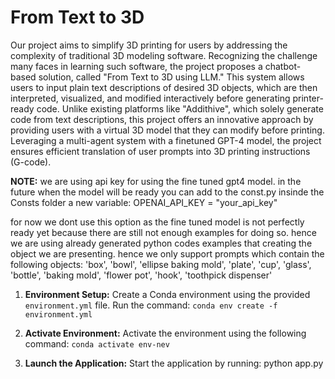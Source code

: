 # From Text to 3D

Our project aims to simplify 3D printing for users by addressing the complexity of 
traditional 3D modeling software. Recognizing the challenge many faces in learning 
such software, the project proposes a chatbot-based solution, called "From Text to 3D 
using LLM." This system allows users to input plain text descriptions of desired 3D 
objects, which are then interpreted, visualized, and modified interactively before 
generating printer-ready code. Unlike existing platforms like "Addithive", which solely 
generate code from text descriptions, this project offers an innovative approach by 
providing users with a virtual 3D model that they can modify before printing. Leveraging 
a multi-agent system with a finetuned GPT-4 model, the project ensures efficient 
translation of user prompts into 3D printing instructions (G-code).

**NOTE:**
we are using api key for using the fine tuned gpt4 model. in the future when the model will be ready you can add to the const.py insinde the Consts folder a new variable:
OPENAI_API_KEY = "your_api_key"

for now we dont use this option as the fine tuned model is not perfectly ready yet because there are still not enough examples for doing so.
hence we are using already generated python codes examples that creating the object we are presenting.
hence we only support prompts which contain the following objects:
 'box', 'bowl', 'ellipse baking mold', 'plate', 'cup', 'glass',
                'bottle', 'baking mold', 'flower pot', 'hook', 'toothpick dispenser'



1. **Environment Setup:** Create a Conda environment using the provided `environment.yml` file. Run the command:
   `conda env create -f environment.yml`

2. **Activate Environment:** Activate the environment using the following command:
`conda activate env-nev`

3. **Launch the Application:** Start the application by running:
python app.py

